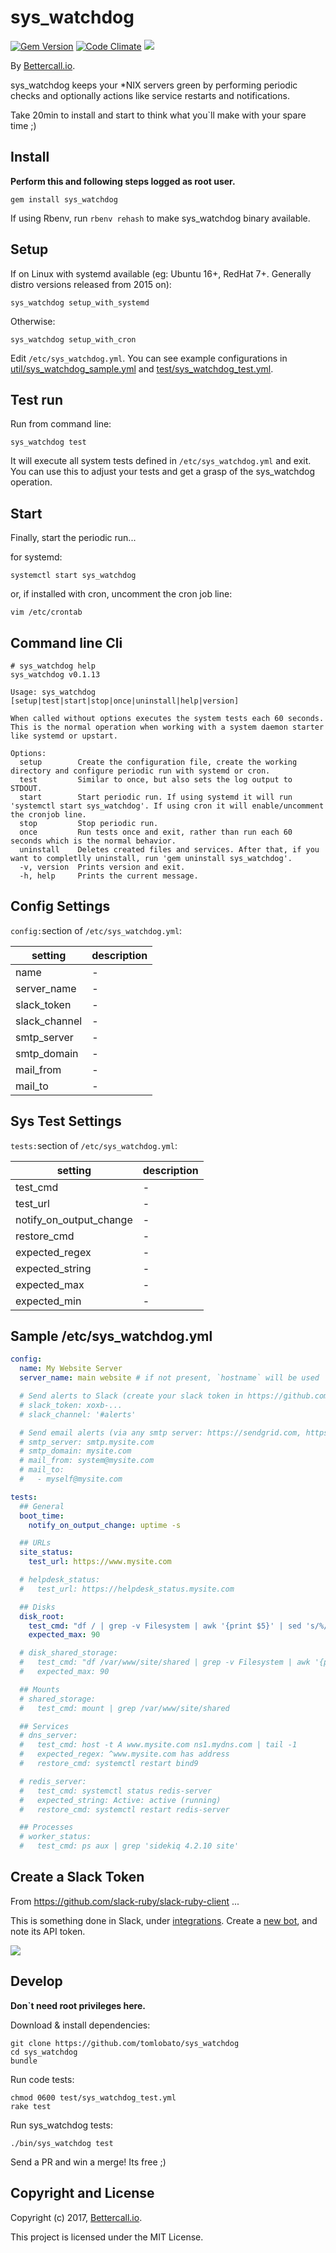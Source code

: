 sys_watchdog
=================

[![Gem Version](https://badge.fury.io/rb/sys_watchdog.svg)](https://badge.fury.io/rb/sys_watchdog)
[![Code Climate](https://codeclimate.com/github/tomlobato/sys_watchdog.svg)](https://codeclimate.com/github/tomlobato/sys_watchdog)
![](http://ruby-gem-downloads-badge.herokuapp.com/sys_watchdog?type=total&label=gem%20downloads)
 
By [Bettercall.io](https://bettercall.io/).

sys_watchdog keeps your *NIX servers green by performing periodic checks and optionally actions like service restarts and notifications.  

Take 20min to install and start to think what you\`ll make with your spare time ;)

## Install

**Perform this and following steps logged as root user.**

```
gem install sys_watchdog
```

If using Rbenv, run ```rbenv rehash``` to make sys_watchdog binary available.

## Setup

If on Linux with systemd available (eg: Ubuntu 16+, RedHat 7+. Generally distro versions released from 2015 on):  

```
sys_watchdog setup_with_systemd
```

Otherwise:  

```
sys_watchdog setup_with_cron
```

Edit ```/etc/sys_watchdog.yml```. You can see example configurations in [util/sys_watchdog_sample.yml](https://github.com/tomlobato/sys_watchdog/blob/master/util/sys_watchdog_sample.yml) and [test/sys_watchdog_test.yml](https://github.com/tomlobato/sys_watchdog/blob/master/test/sys_watchdog_test.yml).  

## Test run

Run from command line:

```
sys_watchdog test
``` 

It will execute all system tests defined in ```/etc/sys_watchdog.yml``` and exit. You can use this to adjust your tests and get a grasp of the sys_watchdog operation.  

## Start

Finally, start the periodic run...

for systemd:  

```systemctl start sys_watchdog```

or, if installed with cron, uncomment the cron job line:  

```vim /etc/crontab```

## Command line Cli

```
# sys_watchdog help
sys_watchdog v0.1.13

Usage: sys_watchdog [setup|test|start|stop|once|uninstall|help|version]

When called without options executes the system tests each 60 seconds. This is the normal operation when working with a system daemon starter like systemd or upstart.

Options:
  setup        Create the configuration file, create the working directory and configure periodic run with systemd or cron.
  test         Similar to once, but also sets the log output to STDOUT.
  start        Start periodic run. If using systemd it will run 'systemctl start sys_watchdog'. If using cron it will enable/uncomment the cronjob line.  
  stop         Stop periodic run.
  once         Run tests once and exit, rather than run each 60 seconds which is the normal behavior.
  uninstall    Deletes created files and services. After that, if you want to completlly uninstall, run 'gem uninstall sys_watchdog'.
  -v, version  Prints version and exit.
  -h, help     Prints the current message.
```

## Config Settings

```config:```section of ```/etc/sys_watchdog.yml```:

setting      | description
-------------|-------------------------------------------------------------------------------------------------
name         | -
server_name  | -
slack_token  | -
slack_channel| -
smtp_server  | -
smtp_domain  | -
mail_from    | -
mail_to      | -

## Sys Test Settings

```tests:```section of ```/etc/sys_watchdog.yml```:

setting           | description
------------------|-------------------------------------------------------------------------------------------
test_cmd                 | -
test_url                 | -
notify_on_output_change  | -
restore_cmd              | -
expected_regex           | -
expected_string          | -
expected_max             | -
expected_min             | -

## Sample /etc/sys_watchdog.yml

```yml
config:
  name: My Website Server
  server_name: main website # if not present, `hostname` will be used

  # Send alerts to Slack (create your slack token in https://github.com/slack-ruby/slack-ruby-client#usage)
  # slack_token: xoxb-...
  # slack_channel: '#alerts'

  # Send email alerts (via any smtp server: https://sendgrid.com, https://postmarkapp.com/ or your own)
  # smtp_server: smtp.mysite.com
  # smtp_domain: mysite.com
  # mail_from: system@mysite.com
  # mail_to: 
  #   - myself@mysite.com

tests:
  ## General
  boot_time:
    notify_on_output_change: uptime -s

  ## URLs
  site_status:
    test_url: https://www.mysite.com

  # helpdesk_status:
  #   test_url: https://helpdesk_status.mysite.com

  ## Disks
  disk_root:
    test_cmd: "df / | grep -v Filesystem | awk '{print $5}' | sed 's/%//'"
    expected_max: 90

  # disk_shared_storage:
  #   test_cmd: "df /var/www/site/shared | grep -v Filesystem | awk '{print $5}' | sed 's/%//'"
  #   expected_max: 90

  ## Mounts
  # shared_storage:
  #   test_cmd: mount | grep /var/www/site/shared

  ## Services
  # dns_server:
  #   test_cmd: host -t A www.mysite.com ns1.mydns.com | tail -1
  #   expected_regex: ^www.mysite.com has address
  #   restore_cmd: systemctl restart bind9

  # redis_server:
  #   test_cmd: systemctl status redis-server
  #   expected_string: Active: active (running)
  #   restore_cmd: systemctl restart redis-server

  ## Processes
  # worker_status:
  #   test_cmd: ps aux | grep 'sidekiq 4.2.10 site'
```

## Create a Slack Token

From https://github.com/slack-ruby/slack-ruby-client ...  

This is something done in Slack, under [integrations](https://my.slack.com/services). Create a [new bot](https://my.slack.com/services/new/bot), and note its API token.

![](images/register-bot.png)

## Develop

**Don\`t need root privileges here.**

Download & install dependencies:  

```
git clone https://github.com/tomlobato/sys_watchdog
cd sys_watchdog
bundle
```

Run code tests:  

```
chmod 0600 test/sys_watchdog_test.yml 
rake test
```

Run sys_watchdog tests:

```
./bin/sys_watchdog test
```

Send a PR and win a merge! Its free ;)

## Copyright and License

Copyright (c) 2017, [Bettercall.io](https://bettercall.io).

This project is licensed under the MIT License.

